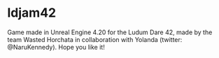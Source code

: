 # ldjam42
Game made in Unreal Engine 4.20 for the Ludum Dare 42, made by the team Wasted Horchata in collaboration with Yolanda (twitter: @NaruKennedy). Hope you like it!
